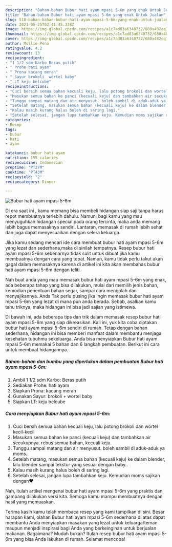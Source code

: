 ```yaml
---
description: "Bahan-bahan Bubur hati ayam mpasi 5-6m yang enak Untuk Jualan"
title: "Bahan-bahan Bubur hati ayam mpasi 5-6m yang enak Untuk Jualan"
slug: 518-bahan-bahan-bubur-hati-ayam-mpasi-5-6m-yang-enak-untuk-jualan
date: 2021-05-25T02:41:45.338Z
image: https://img-global.cpcdn.com/recipes/a1c7ad83a6340732/680x482cq70/bubur-hati-ayam-mpasi-5-6m-foto-resep-utama.jpg
thumbnail: https://img-global.cpcdn.com/recipes/a1c7ad83a6340732/680x482cq70/bubur-hati-ayam-mpasi-5-6m-foto-resep-utama.jpg
cover: https://img-global.cpcdn.com/recipes/a1c7ad83a6340732/680x482cq70/bubur-hati-ayam-mpasi-5-6m-foto-resep-utama.jpg
author: Mollie Pena
ratingvalue: 4.2
reviewcount: 13
recipeingredient:
- "1 1/2 sdm Karbo Beras putih"
- " Prohe hati ayam"
- " Prona kacang merah"
- " Sayur brokoli  wortel baby"
- " LT keju belcube"
recipeinstructions:
- "Cuci bersih semua bahan kecuali keju, lalu potong brokoli dan wortel kecil-kecil"
- "Masukan semua bahan ke panci (kecuali keju) dan tambahkan air secukupnya. rebus semua bahan, kecuali keju."
- "Tunggu sampai matang dan air menyusut. boleh sambil di aduk-aduk ya moms.."
- "Setelah matang, masukan semua bahan (kecuali keju) ke dalam blender, lalu blender sampai tekstur yang sesuai dengan baby.."
- "Kalau masih kurang halus boleh di saring lagi."
- "Setelah selesai, jangan lupa tambahkan keju. Kemudian moms sajikan dengan❤️"
categories:
- Resep
tags:
- bubur
- hati
- ayam

katakunci: bubur hati ayam 
nutrition: 155 calories
recipecuisine: Indonesian
preptime: "PT27M"
cooktime: "PT43M"
recipeyield: "2"
recipecategory: Dinner

---
```



![Bubur hati ayam mpasi 5-6m](https://img-global.cpcdn.com/recipes/a1c7ad83a6340732/680x482cq70/bubur-hati-ayam-mpasi-5-6m-foto-resep-utama.jpg)

Di era  saat ini , kamu memang bisa membeli hidangan siap saji tanpa harus repot membuatnya terlebih dahulu. Namun, bagi kamu yang mau menyuguhkan hidangan special pada orang tercinta, maka anda memang lebih bagus memasaknya sendiri. Lantaran, memasak di rumah lebih sehat dan juga dapat menyesuaikan dengan selera keluarga.

Jika kamu sedang mencari ide cara membuat bubur hati ayam mpasi 5-6m yang lezat dan sederhana,maka di sinilah tempatnya. Resep bubur hati ayam mpasi 5-6m  sebenarnya tidak sulit untuk dibuat jika kamu membuatnya dengan cara yang tepat. Namun, kamu tidak perlu takut akan gagal dalam memasaknya 
karena di artikel ini kita akan membahas bubur hati ayam mpasi 5-6m dengan teliti.  



Nah buat anda yang mau memasak bubur hati ayam mpasi 5-6m yang enak, ada beberapa tahap yang bisa dilakukan, mulai dari memilih jenis bahan, kemudian penentuan bahan segar, sampai cara mengolah dan menyajikannya. Anda Tak perlu pusing jika ingin memasak bubur hati ayam mpasi 5-6m yang lezat di mana pun anda berada. Sebab, asalkan kamu  tahu triknya, maka hidangan ini bisa jadi sajian yang istimewa.

Di bawah ini, ada beberapa tips dan trik dalam memasak resep bubur hati ayam mpasi 5-6m yang siap dikreasikan. Kali ini, yuk kita coba ciptakan bubur hati ayam mpasi 5-6m sendiri di rumah. Tetap dengan bahan sederhana, hidangan ini bisa memberi manfaat dalam membantu menjaga kesehatan tubuhmu sekeluarga. Anda bisa menyiapkan Bubur hati ayam mpasi 5-6m memakai 5 bahan dan 6 langkah pembuatan. Berikut ini cara untuk membuat hidangannya.

<!--inarticleads1-->

##### Bahan-bahan dan bumbu yang diperlukan dalam pembuatan Bubur hati ayam mpasi 5-6m:

1. Ambil 1 1/2 sdm Karbo: Beras putih
1. Sediakan  Prohe: hati ayam
1. Siapkan  Prona: kacang merah
1. Gunakan  Sayur: brokoli + wortel baby
1. Siapkan  LT: keju belcube




<!--inarticleads2-->

##### Cara menyiapkan Bubur hati ayam mpasi 5-6m:

1. Cuci bersih semua bahan kecuali keju, lalu potong brokoli dan wortel kecil-kecil
1. Masukan semua bahan ke panci (kecuali keju) dan tambahkan air secukupnya. rebus semua bahan, kecuali keju.
1. Tunggu sampai matang dan air menyusut. boleh sambil di aduk-aduk ya moms..
1. Setelah matang, masukan semua bahan (kecuali keju) ke dalam blender, lalu blender sampai tekstur yang sesuai dengan baby..
1. Kalau masih kurang halus boleh di saring lagi.
1. Setelah selesai, jangan lupa tambahkan keju. Kemudian moms sajikan dengan❤️




Nah, itulah artikel mengenai  bubur hati ayam mpasi 5-6m  yang praktis dan gampang dilakukan versi kita. Semoga kamu mampu membuatnya dengan hasil yang memuaskan. 

Terima kasih kamu telah membaca resep yang kami tampilkan di sini. Besar harapan kami, olahan  Bubur hati ayam mpasi 5-6m sederhana di atas dapat membantu Anda menyiapkan masakan yang lezat untuk keluarga/teman maupun menjadi inspirasi bagi Anda yang berkeinginan untuk berjualan makanan. Bagaimana? Mudah bukan? Itulah resep bubur hati ayam mpasi 5-6m yang bisa Anda lakukan di rumah. Selamat mencoba!

